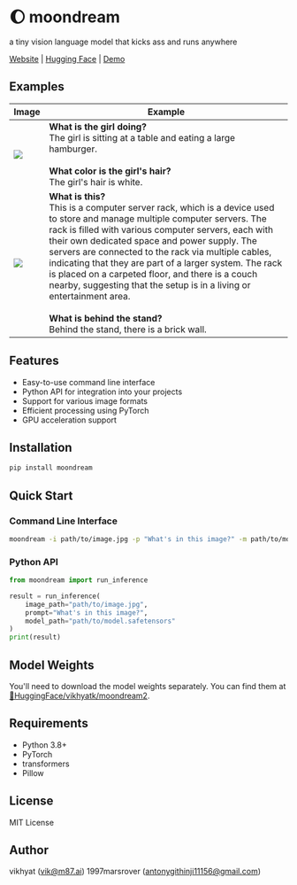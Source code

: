 # 🌔 moondream

a tiny vision language model that kicks ass and runs anywhere

[Website](https://moondream.ai/) | [Hugging Face](https://huggingface.co/vikhyatk/moondream2) | [Demo](https://huggingface.co/spaces/vikhyatk/moondream2)

## Examples

| Image                  | Example                                                                                                                                                                                                                                                                                                                                                                                                                                                                                                                                                               |
| ---------------------- | --------------------------------------------------------------------------------------------------------------------------------------------------------------------------------------------------------------------------------------------------------------------------------------------------------------------------------------------------------------------------------------------------------------------------------------------------------------------------------------------------------------------------------------------------------------------- |
| ![](assets/demo-1.jpg) | **What is the girl doing?**<br>The girl is sitting at a table and eating a large hamburger.<br><br>**What color is the girl's hair?**<br>The girl's hair is white.                                                                                                                                                                                                                                                                                                                                                                                                    |
| ![](assets/demo-2.jpg) | **What is this?**<br>This is a computer server rack, which is a device used to store and manage multiple computer servers. The rack is filled with various computer servers, each with their own dedicated space and power supply. The servers are connected to the rack via multiple cables, indicating that they are part of a larger system. The rack is placed on a carpeted floor, and there is a couch nearby, suggesting that the setup is in a living or entertainment area.<br><br>**What is behind the stand?**<br>Behind the stand, there is a brick wall. |

## Features

- Easy-to-use command line interface
- Python API for integration into your projects
- Support for various image formats
- Efficient processing using PyTorch
- GPU acceleration support

## Installation

```bash
pip install moondream
```

## Quick Start

### Command Line Interface

```bash
moondream -i path/to/image.jpg -p "What's in this image?" -m path/to/model.safetensors
```

### Python API

```python
from moondream import run_inference

result = run_inference(
    image_path="path/to/image.jpg",
    prompt="What's in this image?",
    model_path="path/to/model.safetensors"
)
print(result)
```

## Model Weights

You'll need to download the model weights separately. You can find them at [🤗HuggingFace/vikhyatk/moondream2](https://huggingface.co/vikhyatk/moondream2/blob/main/model.safetensors).

## Requirements

- Python 3.8+
- PyTorch
- transformers
- Pillow

## License

MIT License

## Author

vikhyat (vik@m87.ai)
1997marsrover (antonygithinji11156@gmail.com)